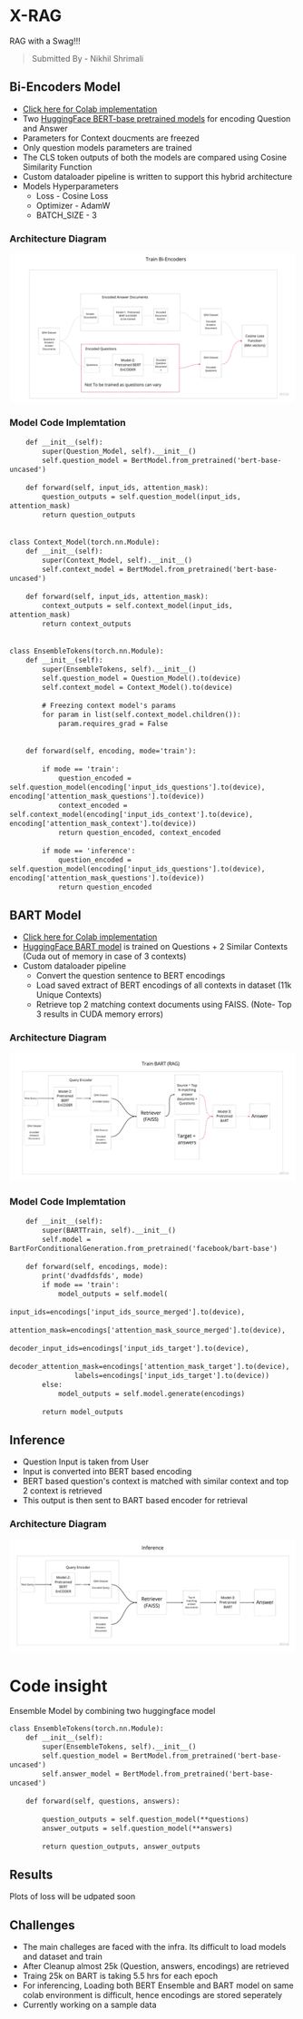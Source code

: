 # X-RAG
RAG with a Swag!!!
> Submitted By - Nikhil Shrimali

## Bi-Encoders Model
- <a href='https://github.com/nikshrimali/TSAI_END2_Phase1/blob/main/qna_BARTmodel.ipynb'>Click here for Colab implementation</a>
 - Two <a href='https://huggingface.co/transformers/model_doc/bert.html'>HuggingFace BERT-base pretrained models</a> for encoding Question and Answer
 - Parameters for Context doucments are freezed
 - Only question models parameters are trained
 - The CLS token outputs of both the models are compared using Cosine Similarity Function 
 - Custom dataloader pipeline is written to support this hybrid architecture
- Models Hyperparameters
    - Loss - Cosine Loss
    - Optimizer - AdamW
    - BATCH_SIZE - 3


### Architecture Diagram
![alt text](assets/train_biencoders.jpg)

### Model Code Implemtation
```class Question_Model(torch.nn.Module):
    def __init__(self):
        super(Question_Model, self).__init__()
        self.question_model = BertModel.from_pretrained('bert-base-uncased')
    
    def forward(self, input_ids, attention_mask):
        question_outputs = self.question_model(input_ids, attention_mask)
        return question_outputs


class Context_Model(torch.nn.Module):
    def __init__(self):
        super(Context_Model, self).__init__()
        self.context_model = BertModel.from_pretrained('bert-base-uncased')
    
    def forward(self, input_ids, attention_mask):
        context_outputs = self.context_model(input_ids, attention_mask)
        return context_outputs


class EnsembleTokens(torch.nn.Module):
    def __init__(self):
        super(EnsembleTokens, self).__init__()
        self.question_model = Question_Model().to(device)
        self.context_model = Context_Model().to(device)

        # Freezing context model's params
        for param in list(self.context_model.children()):
            param.requires_grad = False

    
    def forward(self, encoding, mode='train'):

        if mode == 'train':
            question_encoded = self.question_model(encoding['input_ids_questions'].to(device), encoding['attention_mask_questions'].to(device))
            context_encoded = self.context_model(encoding['input_ids_context'].to(device), encoding['attention_mask_context'].to(device))
            return question_encoded, context_encoded

        if mode == 'inference':
            question_encoded = self.question_model(encoding['input_ids_questions'].to(device), encoding['attention_mask_questions'].to(device))
            return question_encoded
```

## BART Model
- <a href='https://github.com/nikshrimali/TSAI_END2_Phase1/blob/main/qna_BERT_train.ipynb'>Click here for Colab implementation</a>
- <a href='https://huggingface.co/transformers/model_doc/bart.html'>HuggingFace BART model</a> is trained on Questions + 2 Similar Contexts (Cuda out of memory in case of 3 contexts)
- Custom dataloader pipeline
    - Convert the question sentence to BERT encodings
    - Load saved extract of BERT encodings of all contexts in dataset (11k Unique Contexts)
    - Retrieve top 2 matching context documents using FAISS. (Note- Top 3 results in CUDA memory errors)

### Architecture Diagram
![alt text](assets/train_bart.jpg)

### Model Code Implemtation
```class BARTTrain(torch.nn.Module):
    def __init__(self):
        super(BARTTrain, self).__init__()
        self.model = BartForConditionalGeneration.from_pretrained('facebook/bart-base')
    
    def forward(self, encodings, mode):
        print('dvadfdsfds', mode)
        if mode == 'train':
            model_outputs = self.model(
                input_ids=encodings['input_ids_source_merged'].to(device), 
                attention_mask=encodings['attention_mask_source_merged'].to(device),
                decoder_input_ids=encodings['input_ids_target'].to(device),
                decoder_attention_mask=encodings['attention_mask_target'].to(device),
                labels=encodings['input_ids_target'].to(device))
        else:
            model_outputs = self.model.generate(encodings)     

        return model_outputs
```


## Inference
- Question Input is taken from User
- Input is converted into BERT based encoding
- BERT based question's context is matched with similar context and top 2 context is retrieved
- This output is then sent to BART based encoder for retrieval

### Architecture Diagram
![alt text](assets/inference.jpg)


# Code insight

Ensemble Model by combining two huggingface model

```
class EnsembleTokens(torch.nn.Module):
    def __init__(self):
        super(EnsembleTokens, self).__init__()
        self.question_model = BertModel.from_pretrained('bert-base-uncased')
        self.answer_model = BertModel.from_pretrained('bert-base-uncased')
    
    def forward(self, questions, answers):

        question_outputs = self.question_model(**questions)
        answer_outputs = self.question_model(**answers)

        return question_outputs, answer_outputs
```

## Results
Plots of loss will be udpated soon

## Challenges

- The main challeges are faced with the infra. Its difficult to load models and dataset and train
- After Cleanup almost 25k (Question, answers, encodings) are retrieved
- Traing 25k on BART is taking 5.5 hrs for each epoch
- For inferencing, Loading both BERT Ensemble and BART model on same colab environment is difficult, hence encodings are stored seperately
- Currently working on a sample data